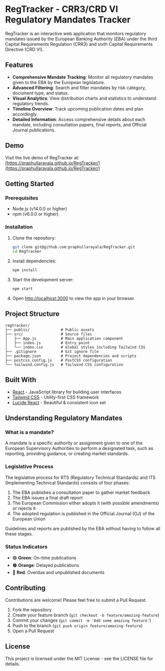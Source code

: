 # RegTracker - CRR3/CRD VI Regulatory Mandates Tracker

RegTracker is an interactive web application that monitors regulatory mandates issued by the European Banking Authority (EBA) under the third Capital Requirements Regulation (CRR3) and sixth Capital Requirements Directive (CRD VI).


## Features

- **Comprehensive Mandate Tracking**: Monitor all regulatory mandates given to the EBA by the European legislature.
- **Advanced Filtering**: Search and filter mandates by risk category, document type, and status.
- **Visual Analytics**: View distribution charts and statistics to understand regulatory trends.
- **Timeline Overview**: Track upcoming publication dates and plan accordingly.
- **Detailed Information**: Access comprehensive details about each mandate, including consultation papers, final reports, and Official Journal publications.

## Demo

Visit the live demo of RegTracker at: [https://praphullarayala.github.io/RegTracker/](https://praphullarayala.github.io/RegTracker/) 

## Getting Started

### Prerequisites

- Node.js (v14.0.0 or higher)
- npm (v6.0.0 or higher)

### Installation

1. Clone the repository:
   ```bash
   git clone git@github.com:praphullarayala/RegTracker.git
   cd RegTracker
   ```

2. Install dependencies:
   ```bash
   npm install
   ```

3. Start the development server:
   ```bash
   npm start
   ```

4. Open [http://localhost:3000](http://localhost:3000) to view the app in your browser.

## Project Structure

```
regtracker/
├── public/              # Public assets
├── src/                 # Source files
│   ├── App.js           # Main application component
│   ├── index.js         # Entry point
│   └── index.css        # Global styles including Tailwind CSS
├── .gitignore           # Git ignore file
├── package.json         # Project dependencies and scripts
├── postcss.config.js    # PostCSS configuration
└── tailwind.config.js   # Tailwind CSS configuration
```

## Built With

- [React](https://reactjs.org/) - JavaScript library for building user interfaces
- [Tailwind CSS](https://tailwindcss.com/) - Utility-first CSS framework
- [Lucide React](https://lucide.dev/) - Beautiful & consistent icon set

## Understanding Regulatory Mandates

### What is a mandate?

A mandate is a specific authority or assignment given to one of the European Supervisory Authorities to perform a designated task, such as reporting, providing guidance, or creating market standards.

### Legislative Process

The legislative process for RTS (Regulatory Technical Standards) and ITS (Implementing Technical Standards) consists of four phases:

1. The EBA publishes a consultation paper to gather market feedback
2. The EBA issues a final draft report
3. The European Commission either adopts it (with possible amendments) or rejects it
4. The adopted regulation is published in the Official Journal (OJ) of the European Union

Guidelines and reports are published by the EBA without having to follow all these stages.

### Status Indicators

- 🟢 **Green**: On-time publications
- 🟠 **Orange**: Delayed publications
- 🔴 **Red**: Overdue and unpublished documents

## Contributing

Contributions are welcome! Please feel free to submit a Pull Request.

1. Fork the repository
2. Create your feature branch (`git checkout -b feature/amazing-feature`)
3. Commit your changes (`git commit -m 'Add some amazing feature'`)
4. Push to the branch (`git push origin feature/amazing-feature`)
5. Open a Pull Request

## License

This project is licensed under the MIT License - see the LICENSE file for details.

